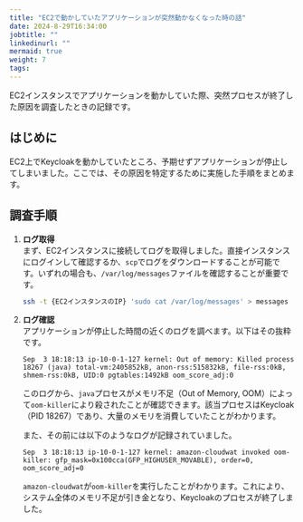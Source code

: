 ```yaml
---
title: "EC2で動かしていたアプリケーションが突然動かなくなった時の話"
date: 2024-8-29T16:34:00
jobtitle: ""
linkedinurl: ""
mermaid: true
weight: 7
tags:
---
```


EC2インスタンスでアプリケーションを動かしていた際、突然プロセスが終了した原因を調査したときの記録です。

## はじめに

EC2上でKeycloakを動かしていたところ、予期せずアプリケーションが停止してしまいました。ここでは、その原因を特定するために実施した手順をまとめます。

## 調査手順

1. **ログ取得**  
   まず、EC2インスタンスに接続してログを取得しました。直接インスタンスにログインして確認するか、`scp`でログをダウンロードすることが可能です。いずれの場合も、`/var/log/messages`ファイルを確認することが重要です。

   ```bash
   ssh -t {EC2インスタンスのIP} 'sudo cat /var/log/messages' > messages
   ```

2. **ログ確認**  
   アプリケーションが停止した時間の近くのログを調べます。以下はその抜粋です。

   ```log
   Sep  3 18:18:13 ip-10-0-1-127 kernel: Out of memory: Killed process 18267 (java) total-vm:2405852kB, anon-rss:515832kB, file-rss:0kB, shmem-rss:0kB, UID:0 pgtables:1492kB oom_score_adj:0
   ```

   このログから、`java`プロセスがメモリ不足（Out of Memory, OOM）によって`oom-killer`により殺されたことが確認できます。該当プロセスはKeycloak（PID 18267）であり、大量のメモリを消費していたことがわかります。

   また、その前には以下のようなログが記録されていました。

   ```log
   Sep  3 18:18:13 ip-10-0-1-127 kernel: amazon-cloudwat invoked oom-killer: gfp_mask=0x100cca(GFP_HIGHUSER_MOVABLE), order=0, oom_score_adj=0
   ```

   `amazon-cloudwat`が`oom-killer`を実行したことがわかります。これにより、システム全体のメモリ不足が引き金となり、Keycloakのプロセスが終了しました。
